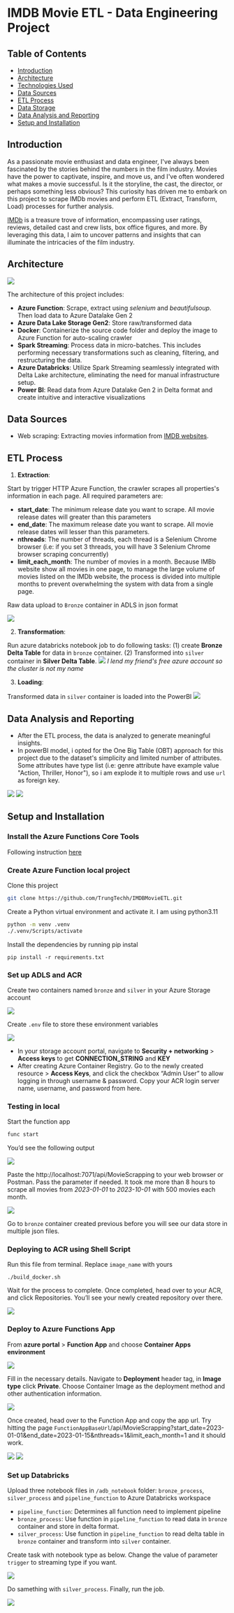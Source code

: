 # IMDB Movie ETL - Data Engineering Project

## Table of Contents
- [Introduction](#introduction)
- [Architecture](#architecture)
- [Technologies Used](#technologies-used)
- [Data Sources](#data-sources)
- [ETL Process](#etl-process)
- [Data Storage](#data-storage)
- [Data Analysis and Reporting](#data-analysis-and-reporting)
- [Setup and Installation](#setup-and-installation)

## Introduction
As a passionate movie enthusiast and data engineer, I've always been fascinated by the stories behind the numbers in the film industry. Movies have the power to captivate, inspire, and move us, and I've often wondered what makes a movie successful. Is it the storyline, the cast, the director, or perhaps something less obvious? This curiosity has driven me to embark on this project to scrape IMDb movies and perform ETL (Extract, Transform, Load) processes for further analysis.

[IMDb](https://www.imdb.com/search/title/?title_type=feature&release_date={},{}&sort=num_votes,desc&count=250) is a treasure trove of information, encompassing user ratings, reviews, detailed cast and crew lists, box office figures, and more. By leveraging this data, I aim to uncover patterns and insights that can illuminate the intricacies of the film industry.

## Architecture
<img src="./img/architecture.svg">

The architecture of this project includes:
- **Azure Function**: Scrape, extract using *selenium* and *beautifulsoup*. Then load data to Azure Datalake Gen 2
- **Azure Data Lake Storage Gen2**: Store raw/transformed data
- **Docker**: Containerize the source code folder and deploy the image to Azure Function for auto-scaling crawler
- **Spark Streaming**: Process data in micro-batches. This includes performing necessary transformations such as cleaning, filtering, and restructuring the data.
- **Azure Databricks**: Utilize Spark Streaming seamlessly integrated with Delta Lake architecture, eliminating the need for manual infrastructure setup.
- **Power BI**: Read data from Azure Datalake Gen 2 in Delta format and create intuitive and interactive visualizations


## Data Sources
- Web scraping: Extracting movies information from [IMDB websites]((https://www.imdb.com/search/title/?title_type=feature&release_date={},{}&sort=num_votes,desc&count=250) ).

## ETL Process
1. **Extraction**:

Start by trigger HTTP Azure Function, the crawler scrapes all properties's information in each page. All required parameters are: 
   - **start_date**: The minimum release date you want to scrape. All movie release dates will greater than this parameters
   - **end_date**: The maximum release date you want to scrape. All movie release dates will lesser than this parameters.
   - **nthreads**: The number of threads, each thread is a Selenium Chrome browser (i.e: if you set 3 threads, you will have 3 Selenium Chrome browser scraping concurrently)
   - **limit_each_month**: The number of movies in a month. Because IMBb website show all movies in one page, to manage the large volume of movies listed on the IMDb website, the process is divided into multiple months to prevent overwhelming the system with data from a single page.
   
   Raw data upload to `Bronze` container in ADLS in json format

<img src="./img/json_file_bronze_container.png">

2. **Transformation**:

Run azure databricks notebook job to do following tasks: (1) create **Bronze Delta Table** for data in `bronze` container. (2) Transformed into `silver` container in **Silver Delta Table**.
<img src="./img/azure_databricks_job.png">
*I lend my friend's free azure account so the cluster is not my name*

3. **Loading**:

Transformed data in `silver` container is loaded into the PowerBI
<img src="./img/get_data_in_powerquery.png"> 

## Data Analysis and Reporting
- After the ETL process, the data is analyzed to generate meaningful insights.
- In powerBI model, i opted for the One Big Table (OBT) approach for this project due to the dataset's simplicity and limited number of attributes. Some attributes have type list (i.e: genre attribute have example value "Action, Thriller, Honor"), so i am explode it to multiple rows and use `url` as foreign key.
<img src="./img/powerbi_model.png">
<img src="./img/power_report.png">

## Setup and Installation

### Install the Azure Functions Core Tools

Following instruction [here](https://learn.microsoft.com/en-us/azure/azure-functions/functions-run-local?tabs=windows%2Cisolated-process%2Cnode-v4%2Cpython-v2%2Chttp-trigger%2Ccontainer-apps&pivots=programming-language-csharp)

### Create Azure Function local project

Clone this project
```bash
git clone https://github.com/TrungTechh/IMDBMovieETL.git
```

Create a Python virtual environment and activate it. I am using python3.11

```bash
python -m venv .venv 
./.venv/Scripts/activate
```

Install the dependencies by running pip instal

```
pip install -r requirements.txt
```

### Set up ADLS and ACR

Create two containers named `bronze` and `silver` in your Azure Storage account

<img src="./img/create_container.png">

Create `.env` file to store these environment variables

<img src="./img/env.png">

- In your storage account portal, navigate to **Security + networking** > **Access keys** to get **CONNECTION_STRING** and **KEY**
- After creating Azure Container Registry. Go to the newly created resource > **Access Keys**, and click the checkbox “Admin User” to allow logging in through username & password. Copy your ACR login server name, username, and password from here.

### Testing in local

Start the function app
```bash
func start
```

You’d see the following output

<img src="./img/func_start_terminal.png">

Paste the http://localhost:7071/api/MovieScrapping to your web browser or Postman. Pass the parameter if needed. It took me more than 8 hours to scrape all movies from *2023-01-01* to *2023-10-01* with 500 movies each month. 

<img src="./img/result_after_scapping.PNG">

Go to `bronze` container created previous before you will see our data store in multiple json files.

### Deploying to ACR using Shell Script

Run this file from terminal. Replace `image_name` with yours

```
./build_docker.sh
```

Wait for the process to complete. Once completed, head over to your ACR, and click Repositories. You’ll see your newly created repository over there.

<img src="./img/ACR_repo.png">

### Deploy to Azure Functions App

From **azure portal** > **Function App** and choose **Container Apps environment**

<img src="./img/create_functionapp.png">

Fill in the necessary details. Navigate to **Deployment** header tag, in **Image type** click **Private**. Choose Container Image as the deployment method and other authentication information.

<img src="./img/deployment_acr_create_step.png">

Once created, head over to the Function App and copy the app url. Try hitting the page `FunctionAppBaseUrl`/api/MovieScrapping?start_date=2023-01-01&end_date=2023-01-15&nthreads=1&limit_each_month=1 and it should work.

<img src="./img/funcapp_url.PNG">
<img src="./img/result_app_trigger.PNG">

### Set up Databricks

Upload three notebook files in `/adb_notebook` folder: `bronze_process`, `silver_process` and `pipeline_function` to Azure Databricks workspace

- `pipeline_function`: Determines all function need to implement pipeline
- `bronze_process`: Use function in `pipeline_function` to read data in `bronze` container and store in delta format.
- `silver_process`: Use function in `pipeline_function` to read delta table in `bronze` container and transform into `silver` container.

Create task with notebook type as below. Change the value of parameter `trigger` to streaming type if you want.

<img src="./img/task_azuredb.PNG">

Do samething with `silver_process`. Finally, run the job.

<img src="./img/run_job.PNG">
